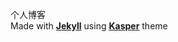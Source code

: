 个人博客  
Made with [**Jekyll**](https://github.com/jekyll/jekyll) using [**Kasper**](https://github.com/rosario/kasper) theme
